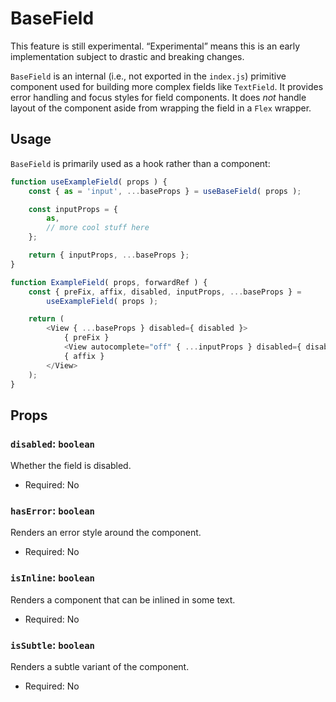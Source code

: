 # BaseField

<div class="callout callout-alert">
This feature is still experimental. “Experimental” means this is an early implementation subject to drastic and breaking changes.
</div>

`BaseField` is an internal (i.e., not exported in the `index.js`) primitive component used for building more complex fields like `TextField`. It provides error handling and focus styles for field components. It does _not_ handle layout of the component aside from wrapping the field in a `Flex` wrapper.

## Usage

`BaseField` is primarily used as a hook rather than a component:

```js
function useExampleField( props ) {
	const { as = 'input', ...baseProps } = useBaseField( props );

	const inputProps = {
		as,
		// more cool stuff here
	};

	return { inputProps, ...baseProps };
}

function ExampleField( props, forwardRef ) {
	const { preFix, affix, disabled, inputProps, ...baseProps } =
		useExampleField( props );

	return (
		<View { ...baseProps } disabled={ disabled }>
			{ preFix }
			<View autocomplete="off" { ...inputProps } disabled={ disabled } />
			{ affix }
		</View>
	);
}
```

## Props

### `disabled`: `boolean`

Whether the field is disabled.

-   Required: No

### `hasError`: `boolean`

Renders an error style around the component.

-   Required: No

### `isInline`: `boolean`

Renders a component that can be inlined in some text.

-   Required: No

### `isSubtle`: `boolean`

Renders a subtle variant of the component.

-   Required: No
